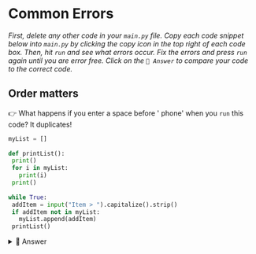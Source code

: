 # Common Errors

*First, delete any other code in your `main.py` file. Copy each code snippet below into `main.py` by clicking the copy icon in the top right of each code box. Then, hit `run` and see what errors occur. Fix the errors and press `run` again until you are error free. Click on the `👀 Answer` to compare your code to the correct code.*

## Order matters

👉 What happens if you enter a space before ' phone' when you `run` this code? It duplicates!

```python
myList = []
 
def printList():
 print()
 for i in myList:
   print(i)
 print()
 
while True:
 addItem = input("Item > ").capitalize().strip()
 if addItem not in myList:
   myList.append(addItem)
 printList()
```

<details> <summary> 👀 Answer </summary>

  - The functions manipulating the strings are applied in the order we add them. In this code, the first character is capitalized and then the spaces are stripped. We need to switch the order in which these functions are added.
    
```python
while True:
  addItem = input("Item > ").strip().capitalize()
  if addItem not in myList:
    myList.append(addItem)
  printList()
```


</details>